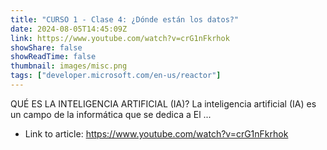 ```yaml
---
title: "CURSO 1 - Clase 4: ¿Dónde están los datos?"
date: 2024-08-05T14:45:09Z
link: https://www.youtube.com/watch?v=crG1nFkrhok
showShare: false
showReadTime: false
thumbnail: images/misc.png
tags: ["developer.microsoft.com/en-us/reactor"]
---
```

QUÉ ES LA INTELIGENCIA ARTIFICIAL (IA)? La inteligencia artificial (IA) es un campo de la informática que se dedica a El ...

- Link to article: https://www.youtube.com/watch?v=crG1nFkrhok